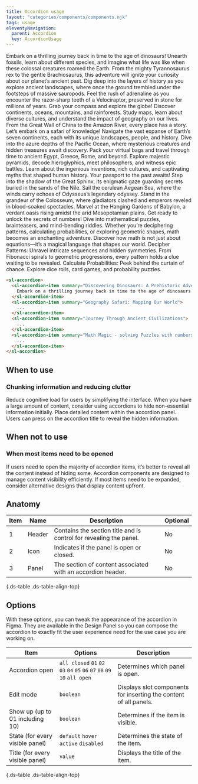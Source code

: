 ```yaml
---
title: Accordion usage
layout: "categories/components/components.njk"
tags: usage
eleventyNavigation:
  parent: Accordion
  key: AccordionUsage
---
```

<section>
<div class="ds-example">

<sl-accordion style="inline-size: 50rem;">
  <sl-accordion-item summary="Discovering Dinosaurs: A Prehistoric Adventure">
    Embark on a thrilling journey back in time to the age of dinosaurs! Unearth fossils, learn about different
    species, and imagine what life was like when these colossal creatures roamed the Earth. From the mighty
    Tyrannosaurus rex to the gentle Brachiosaurus, this adventure will ignite your curiosity about our planet’s
    ancient past. Dig deep into the layers of history as you explore ancient landscapes, where once the ground
    trembled under the footsteps of massive sauropods. Feel the rush of adrenaline as you encounter the
    razor-sharp teeth of a Velociraptor, preserved in stone for millions of years.
  </sl-accordion-item>
  <sl-accordion-item summary="Geography Safari: Mapping Our World">
    Grab your compass and explore the globe! Discover continents, oceans, mountains, and rainforests. Study maps,
    learn about diverse cultures, and understand the impact of geography on our lives. From the Great Wall of
    China to the Amazon River, every place has a story. Let’s embark on a safari of knowledge! Navigate the vast
    expanse of Earth’s seven continents, each with its unique landscapes, people, and history. Dive into the azure
    depths of the Pacific Ocean, where mysterious creatures and hidden treasures await discovery.
  </sl-accordion-item>
  <sl-accordion-item summary="Journey Through Ancient Civilizations">
    Pack your virtual bags and travel through time to ancient Egypt, Greece, Rome, and beyond. Explore majestic
    pyramids, decode hieroglyphics, meet philosophers, and witness epic battles. Learn about the ingenious
    inventions, rich cultures, and captivating myths that shaped human history. Your passport to the past awaits!
    Step into the shadow of the Great Sphinx, its enigmatic gaze guarding secrets buried in the sands of the Nile.
    Sail the cerulean Aegean Sea, where the winds carry echoes of Odysseus’s legendary odyssey. Stand in the
    grandeur of the Colosseum, where gladiators clashed and emperors reveled in blood-soaked spectacles. Marvel at
    the Hanging Gardens of Babylon, a verdant oasis rising amidst the arid Mesopotamian plains.
  </sl-accordion-item>
  <sl-accordion-item summary="Math Magic - solving Puzzles with numbers">
    Get ready to unlock the secrets of numbers! Dive into mathematical puzzles, brainteasers, and mind-bending
    riddles. Whether you’re deciphering patterns, calculating probabilities, or exploring geometric shapes, math
    becomes an enchanting adventure. Discover how math is not just about equations—it’s a magical language that
    shapes our world. Decipher Patterns: Unravel intricate sequences and hidden symmetries. From Fibonacci spirals
    to geometric progressions, every pattern holds a clue waiting to be revealed. Calculate Probabilities: Peek
    behind the curtain of chance. Explore dice rolls, card games, and probability puzzles.
  </sl-accordion-item>
</sl-accordion>

</div>

<div class="ds-code">

  ```html
<sl-accordion>
    <sl-accordion-item summary="Discovering Dinosaurs: A Prehistoric Adventure">
      Embark on a thrilling journey back in time to the age of dinosaurs...
    </sl-accordion-item>
    <sl-accordion-item summary="Geography Safari: Mapping Our World">
      ...
    </sl-accordion-item>
    <sl-accordion-item summary="Journey Through Ancient Civilizations">
      ...
    </sl-accordion-item>
    <sl-accordion-item summary="Math Magic - solving Puzzles with numbers">
      ...
    </sl-accordion-item>
</sl-accordion>
  ```

</div>
</section>

<section>

## When to use

### Chunking information and reducing clutter
Reduce cognitive load for users by simplifying the interface. When you have a large amount of content, consider using accordions to hide non-essential information initially. Place detailed content within the accordion panel. Users can press on the accordion title to reveal the hidden information.

</section>

<section>

## When not to use

### When most items need to be opened
If users need to open the majority of accordion items, it’s better to reveal all the content instead of hiding some.
Accordion components are designed to manage content visibility efficiently. If most items need to be expanded, consider alternative designs that display content upfront.

</section>

<section>

## Anatomy

<div class="ds-table-wrapper">

|Item|Name| Description | Optional|
|-|-|-|-|
|1|Header	|Contains the section title and is control for revealing the panel.|No|
|2|Icon	|Indicates if the panel is open or closed.|No|
|3|Panel	|The section of content associated with an accordion header.|No|

{.ds-table .ds-table-align-top}

</div>

</section>

<section>

## Options

With these options, you can tweak the appearance of the accordion in Figma. They are available in the Design Panel so you can compose the accordion to exactly fit the user experience need for the use case you are working on.

<div class="ds-table-wrapper">

|Item|Options|Description|
|-|-|-|
|Accordion open|`all closed` `01` `02` `03` `04` `05` `06` `07` `08` `09` `10` `all open`|Determines which panel is open.|
|Edit mode|`boolean`|Displays slot components for inserting the content of all panels. |
|Show up (up to 01 including 10)|`boolean`|Determines if the item is visible. |
|State (for every visible panel)|`default` `hover` `active` `disabled`|Determines the state of the item.|
|Title (for every visible panel)|`value`|Displays the title of the item.|

{.ds-table .ds-table-align-top}
</div>

</section>
